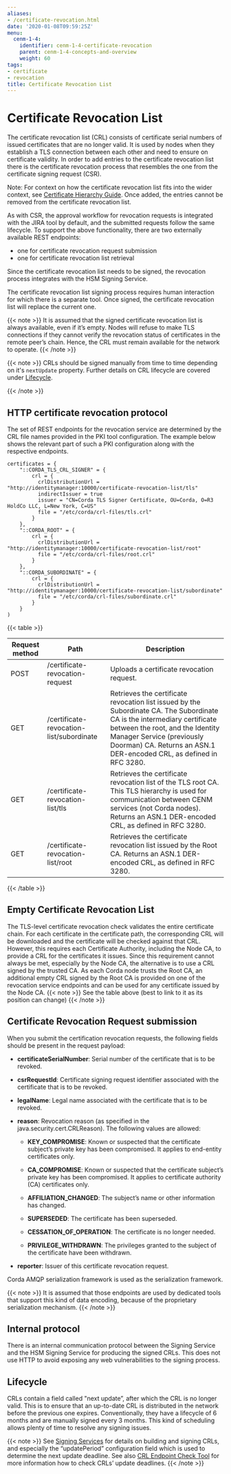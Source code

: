 ```yaml
---
aliases:
- /certificate-revocation.html
date: '2020-01-08T09:59:25Z'
menu:
  cenm-1-4:
    identifier: cenm-1-4-certificate-revocation
    parent: cenm-1-4-concepts-and-overview
    weight: 60
tags:
- certificate
- revocation
title: Certificate Revocation List
---
```



# Certificate Revocation List

The certificate revocation list (CRL) consists of certificate serial numbers of issued certificates that are no longer valid.
It is used by nodes when they establish a TLS connection between each other and need to ensure on certificate validity.
In order to add entries to the certificate revocation list there is the certificate revocation process that resembles
the one from the certificate signing request (CSR).

Note: For context on how the certificate revocation list fits into the wider context, see [Certificate Hierarchy Guide](pki-guide.md). Once added, the entries cannot be removed from the certificate revocation list.

As with CSR, the approval workflow for revocation requests is integrated with the JIRA tool by default,
and the submitted requests follow the same lifecycle. To support the above functionality, there are two
externally available REST endpoints:
* one for certificate revocation request submission
* one for certificate revocation list retrieval

Since the certificate revocation list needs to be signed, the revocation process integrates with the HSM Signing Service.
<!-- What does HSM stand for? Is it spelt out anywhere else in this doc? -->
The certificate revocation list signing process requires human interaction for which there is a separate tool.
Once signed, the certificate revocation list will replace the current one.

{{< note >}}
It is assumed that the signed certificate revocation list is always available, even if it’s empty. Nodes will refuse to make TLS connections if they cannot verify the revocation status of certificates in the remote peer’s chain. Hence, the CRL must remain available for the network to operate.
{{< /note >}}

{{< note >}}
CRLs should be signed manually from time to time depending on it's `nextUpdate` property. Further details
on CRL lifecycle are covered under [Lifecycle](#lifecycle).

{{< /note >}}

## HTTP certificate revocation protocol

The set of REST endpoints for the revocation service are determined by the CRL file names provided in the PKI tool configuration.
The example below shows the relevant part of such a PKI configuration along with the respective endpoints.

```guess
certificates = {
    "::CORDA_TLS_CRL_SIGNER" = {
        crl = {
          crlDistributionUrl = "http://identitymanager:10000/certificate-revocation-list/tls"
          indirectIssuer = true
          issuer = "CN=Corda TLS Signer Certificate, OU=Corda, O=R3 HoldCo LLC, L=New York, C=US"
          file = "/etc/corda/crl-files/tls.crl"
        }
    },
    "::CORDA_ROOT" = {
        crl = {
          crlDistributionUrl = "http://identitymanager:10000/certificate-revocation-list/root"
          file = "/etc/corda/crl-files/root.crl"
        }
    },
    "::CORDA_SUBORDINATE" = {
        crl = {
          crlDistributionUrl = "http://identitymanager:10000/certificate-revocation-list/subordinate"
          file = "/etc/corda/crl-files/subordinate.crl"
        }
    }
)
```


{{< table >}}

|Request method|Path|Description|
|----------------|-----------------------------------------|----------------------------------------------------------------------------------------------------------------------------------------------|
|POST|/certificate-revocation-request|Uploads a certificate revocation request.|
|GET|/certificate-revocation-list/subordinate|Retrieves the certificate revocation list issued by the Subordinate CA. The Subordinate CA is the intermediary certificate between the root, and the Identity Manager Service (previously Doorman) CA. Returns an ASN.1 DER-encoded CRL, as defined in RFC 3280.|
|GET|/certificate-revocation-list/tls|Retrieves the certificate revocation list of the TLS root CA. This TLS hierarchy is used for communication between CENM services (not Corda nodes). Returns an ASN.1 DER-encoded CRL, as defined in RFC 3280.|
|GET|/certificate-revocation-list/root|Retrieves the certificate revocation list issued by the Root CA. Returns an ASN.1 DER-encoded CRL, as defined in RFC 3280.|

{{< /table >}}


## Empty Certificate Revocation List

The TLS-level certificate revocation check validates the entire certificate chain. For each certificate in the
certificate path, the corresponding CRL will be downloaded and the certificate will be checked against that CRL.
However, this requires each Certificate Authority, including the Node CA, to provide a CRL for the
certificates it issues. Since this requirement cannot always be met, especially by the Node CA, the alternative is to use a CRL signed by the trusted CA. As each Corda node trusts the Root CA, an additional empty CRL signed by the Root CA is provided on one of the revocation service endpoints and can be used for any certificate issued by the Node CA.
{{< note >}} See the table above (best to link to it as its position can change) {{< /note >}}


## Certificate Revocation Request submission

When you submit the certification revocation requests, the following fields should be present in the request payload:


* **certificateSerialNumber**:
Serial number of the certificate that is to be revoked.


* **csrRequestId**:
Certificate signing request identifier associated with the certificate that is to be revoked.


* **legalName**:
Legal name associated with the certificate that is to be revoked.


* **reason**:
Revocation reason (as specified in the java.security.cert.CRLReason). The following values are allowed:


  * **KEY_COMPROMISE**:
Known or suspected that the certificate subject’s private key has been compromised. It applies to end-entity certificates only.


  * **CA_COMPROMISE**:
  Known or suspected that the certificate subject’s private key has been compromised. It applies to certificate authority (CA) certificates only.


  * **AFFILIATION_CHANGED**:
  The subject’s name or other information has changed.


  * **SUPERSEDED**:
  The certificate has been superseded.


  * **CESSATION_OF_OPERATION**:
  The certificate is no longer needed.


  * **PRIVILEGE_WITHDRAWN**:
  The privileges granted to the subject of the certificate have been withdrawn.




* **reporter**:
Issuer of this certificate revocation request.

Corda AMQP serialization framework is used as the serialization framework.

{{< note >}} It is assumed that those endpoints are used by dedicated tools that support this kind of data encoding, because of the proprietary serialization mechanism. {{< /note >}}


## Internal protocol

There is an internal communication protocol between the Signing Service and the HSM Signing Service for producing the signed CRLs.
This does not use HTTP to avoid exposing any web vulnerabilities to the signing process.



## Lifecycle

<!-- This sentence below needs more clarity - need to explain the purpose of "next update" so the next bit of the sentence makes sense -->
CRLs contain a field called "next update”, after which the CRL is no longer valid. This is to ensure that an up-to-date CRL is distributed in the network before the previous one expires. Conventionally, they have a lifecycle of 6 months and are manually signed every 3 months. This kind of scheduling allows plenty of time to resolve any signing issues.

{{< note >}} See [Signing Services](signing-service.md) for details on building and signing CRLs, and especially the “updatePeriod”
configuration field which is used to determine the next update deadline. See also [CRL Endpoint Check Tool](crl-endpoint-check-tool.md)
for more information how to check CRLs’ update deadlines. {{< /note >}}
